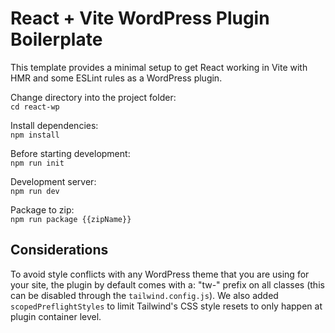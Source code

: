 # React + Vite WordPress Plugin Boilerplate

This template provides a minimal setup to get React working in Vite with HMR and some ESLint rules as a WordPress plugin.

Change directory into the project folder:<br/>
```cd react-wp```

Install dependencies:<br/>
```npm install```

Before starting development:<br/>
```npm run init```

Development server:<br/>
```npm run dev```

Package to zip:<br/>
```npm run package {{zipName}}```


## Considerations

To avoid style conflicts with any WordPress theme that you are using for your site, the plugin by default comes with a: "tw-" prefix on all classes (this can be disabled through the <code>tailwind.config.js</code>). We also added <code>scopedPreflightStyles</code> to limit Tailwind's CSS style resets to only happen at plugin container level.
